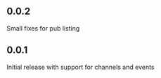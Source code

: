 ## 0.0.2

Small fixes for pub listing

## 0.0.1

Initial release with support for channels and events
